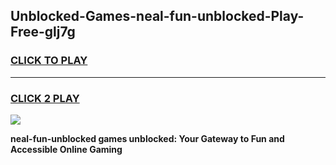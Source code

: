 
## Unblocked-Games-neal-fun-unblocked-Play-Free-glj7g
<h3>
<a href="https://premium76.site?title=neal-fun-unblocked&ref=23A">CLICK TO PLAY</a></h3>
<hr>

<h3>
<a href="https://premium76.site?title=neal-fun-unblocked&ref=23A">CLICK 2 PLAY</a>
  
</h3>

<a href="https://premium76.site?title=neal-fun-unblocked&ref=23A"><img src="https://clearcache.store/games.png"></a>


**neal-fun-unblocked games unblocked: Your Gateway to Fun and Accessible Online Gaming**
